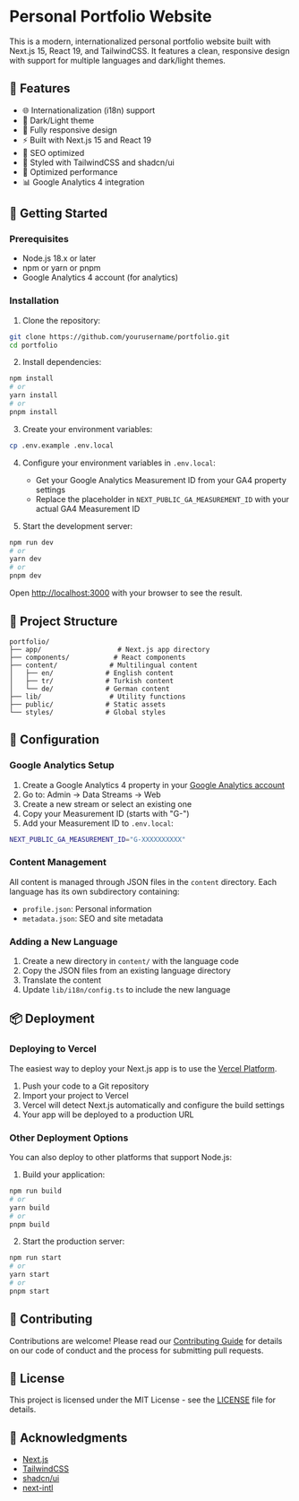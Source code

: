 # Personal Portfolio Website

This is a modern, internationalized personal portfolio website built with Next.js 15, React 19, and TailwindCSS. It features a clean, responsive design with support for multiple languages and dark/light themes.

## 🌟 Features

- 🌐 Internationalization (i18n) support
- 🎨 Dark/Light theme
- 📱 Fully responsive design
- ⚡ Built with Next.js 15 and React 19
- 🎯 SEO optimized
- 💅 Styled with TailwindCSS and shadcn/ui
- 🚀 Optimized performance
- 📊 Google Analytics 4 integration

## 🚀 Getting Started

### Prerequisites

- Node.js 18.x or later
- npm or yarn or pnpm
- Google Analytics 4 account (for analytics)

### Installation

1. Clone the repository:
```bash
git clone https://github.com/yourusername/portfolio.git
cd portfolio
```

2. Install dependencies:
```bash
npm install
# or
yarn install
# or
pnpm install
```

3. Create your environment variables:
```bash
cp .env.example .env.local
```

4. Configure your environment variables in `.env.local`:
   - Get your Google Analytics Measurement ID from your GA4 property settings
   - Replace the placeholder in `NEXT_PUBLIC_GA_MEASUREMENT_ID` with your actual GA4 Measurement ID

5. Start the development server:
```bash
npm run dev
# or
yarn dev
# or
pnpm dev
```

Open [http://localhost:3000](http://localhost:3000) with your browser to see the result.

## 📝 Project Structure

```
portfolio/
├── app/                   # Next.js app directory
├── components/           # React components
├── content/             # Multilingual content
│   ├── en/             # English content
│   ├── tr/             # Turkish content
│   └── de/             # German content
├── lib/                 # Utility functions
├── public/             # Static assets
└── styles/             # Global styles
```

## 🔧 Configuration

### Google Analytics Setup

1. Create a Google Analytics 4 property in your [Google Analytics account](https://analytics.google.com/)
2. Go to: Admin → Data Streams → Web
3. Create a new stream or select an existing one
4. Copy your Measurement ID (starts with "G-")
5. Add your Measurement ID to `.env.local`:
```bash
NEXT_PUBLIC_GA_MEASUREMENT_ID="G-XXXXXXXXXX"
```

### Content Management

All content is managed through JSON files in the `content` directory. Each language has its own subdirectory containing:

- `profile.json`: Personal information
- `metadata.json`: SEO and site metadata

### Adding a New Language

1. Create a new directory in `content/` with the language code
2. Copy the JSON files from an existing language directory
3. Translate the content
4. Update `lib/i18n/config.ts` to include the new language

## 📦 Deployment

### Deploying to Vercel

The easiest way to deploy your Next.js app is to use the [Vercel Platform](https://vercel.com).

1. Push your code to a Git repository
2. Import your project to Vercel
3. Vercel will detect Next.js automatically and configure the build settings
4. Your app will be deployed to a production URL

### Other Deployment Options

You can also deploy to other platforms that support Node.js:

1. Build your application:
```bash
npm run build
# or
yarn build
# or
pnpm build
```

2. Start the production server:
```bash
npm run start
# or
yarn start
# or
pnpm start
```

## 🤝 Contributing

Contributions are welcome! Please read our [Contributing Guide](CONTRIBUTING.md) for details on our code of conduct and the process for submitting pull requests.

## 📄 License

This project is licensed under the MIT License - see the [LICENSE](LICENSE) file for details.

## 🙏 Acknowledgments

- [Next.js](https://nextjs.org/)
- [TailwindCSS](https://tailwindcss.com/)
- [shadcn/ui](https://ui.shadcn.com/)
- [next-intl](https://next-intl-docs.vercel.app/)
